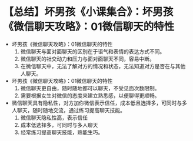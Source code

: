 # 【总结】坏男孩《小课集合》：坏男孩《微信聊天攻略》：01微信聊天的特性

-   坏男孩《微信聊天攻略》：01微信聊天的特性
    1.  微信聊天与面对面聊天的区别在于语气和表情的表达方式不同。
    2.  微信聊天的社交动力和压力与面对面聊天不同，容易中断。
    3.  在微信聊天中，无法了解对方的情况和状态，无法知道对方是否在与其他人聊天。
-   坏男孩《微信聊天攻略》：01微信聊天的特性
    1.  微信聊天更自由，随时随地都可以聊天，不受见面次数限制。
    2.  需要根据女生对微信的态度来建立熟悉感，以便聊得更顺畅。
-   微信聊天具有隐私性，对方加你微信表示信任，成本低且选择多，可同时与多人聊天，随时随地交流，通过练习提高聊天技能。 
    1.  微信聊天隐私性高，表示信任
    2.  成本低选择多，可同时与多人聊天
    3.  经常练习提高聊天技能，熟能生巧。